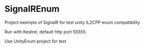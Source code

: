 # SignalREnum
Project exemple of SignalR for test unity IL2CPP enum compatibility

Run with Kestrel, default http port 55555

Use UnityEnum project for test
